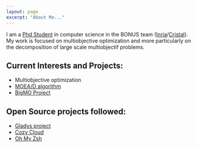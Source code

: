 ```yaml
---
layout: page
excerpt: "About Me..."
---
```


I am a [Phd Student](/research/) in computer science in the BONUS team ([Inria](https://www.inria.fr/equipes/bonus)/[Cristal](https://www.cristal.univ-lille.fr/?rubrique27&eid=47)). My work is focused on multiobjective optimization and more particularly on the decomposition of large scale multiobjectif problems.

## Current Interests and Projects:

- Multiobjective optimization
- [MOEA/D algorithm](https://sites.google.com/view/moead/home)
- [BigMO Project](https://sites.google.com/view/bigmo/home)

## Open Source projects followed:

- [Gladys project](https://gladysproject.com/en/)
- [Cozy Cloud](https://cozy.io/en/)
- [Oh My Zsh](https://github.com/robbyrussell/oh-my-zsh)
